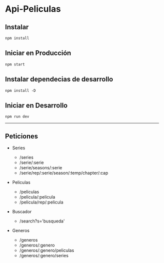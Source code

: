 # Api-Peliculas

## Instalar
```
npm install
```

## Iniciar en Producción
```
npm start
```

## Instalar dependecias de desarrollo
```
npm install -D
```

## Iniciar en Desarrollo
```
npm run dev
```

---

## Peticiones

- Series

  - /series
  - /serie/:serie
  - /serie/seasons/:serie
  - /serie/rep/:serie/season/:temp/chapter/:cap

- Peliculas

  - /peliculas
  - /pelicula/:pelicula
  - /pelicula/rep/:pelicula

- Buscador

  - /search?s='busqueda'

- Generos

  - /generos
  - /generos/:genero
  - /generos/:genero/peliculas
  - /generos/:genero/series